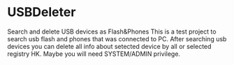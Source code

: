 # USBDeleter
Search and delete USB devices as Flash&amp;Phones
This is a test project to search usb flash and phones that was connected to PC.
After searching usb devices you can delete all info about setected device by all or selected registry HK.
Maybe you will need SYSTEM/ADMIN privilege. 
